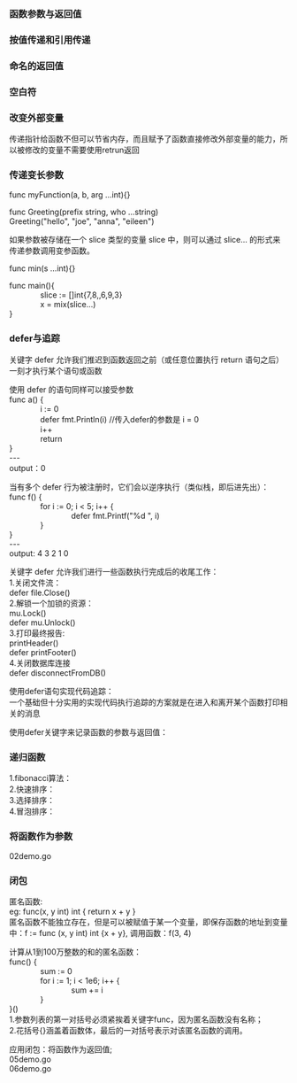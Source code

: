 <h3>函数参数与返回值</h3>

<h3>按值传递和引用传递</h3>

<h3>命名的返回值</h3>

<h3>空白符</h3>

<h3>改变外部变量</h3>
传递指针给函数不但可以节省内存，而且赋予了函数直接修改外部变量的能力，所以被修改的变量不需要使用retrun返回<br>

<h3>传递变长参数</h3>
func myFunction(a, b, arg ...int){}<br>

func Greeting(prefix string, who ...string)<br>
Greeting("hello", "joe", "anna", "eileen")<br>


如果参数被存储在一个 slice 类型的变量 slice 中，则可以通过 slice... 的形式来传递参数调用变参函数。<br>

func min(s ...int){} <br>

func main(){<br>
&emsp;&emsp;&emsp;&emsp;slice := []int{7,8,,6,9,3}<br>
&emsp;&emsp;&emsp;&emsp;x = mix(slice...)<br>
}<br>

<h3>defer与追踪</h3>
关键字 defer 允许我们推迟到函数返回之前（或任意位置执行 return 语句之后）一刻才执行某个语句或函数<br>

使用 defer 的语句同样可以接受参数<br>
func a() {<br>
&emsp;&emsp;&emsp;&emsp;i := 0<br>
&emsp;&emsp;&emsp;&emsp;defer fmt.Println(i)  //传入defer的参数是 i = 0<br>
&emsp;&emsp;&emsp;&emsp;i++<br>
&emsp;&emsp;&emsp;&emsp;return<br>
}<br>
---<br>
output：0<br>

当有多个 defer 行为被注册时，它们会以逆序执行（类似栈，即后进先出）：<br>
func f() {<br>
&emsp;&emsp;&emsp;&emsp;for i := 0; i < 5; i++ {<br>
&emsp;&emsp;&emsp;&emsp;&emsp;&emsp;&emsp;&emsp;defer fmt.Printf("%d ", i)<br>
&emsp;&emsp;&emsp;&emsp;}<br>
}<br>
---<br>
output: 4 3 2 1 0<br>

关键字 defer 允许我们进行一些函数执行完成后的收尾工作：<br>
1.关闭文件流：<br>
defer file.Close()<br>
2.解锁一个加锁的资源：<br>
mu.Lock()<br>
defer mu.Unlock()<br>
3.打印最终报告:<br>
printHeader()<br>
defer printFooter()<br>
4.关闭数据库连接<br>
defer disconnectFromDB()<br>

使用defer语句实现代码追踪：<br>
一个基础但十分实用的实现代码执行追踪的方案就是在进入和离开某个函数打印相关的消息<br>

使用defer关键字来记录函数的参数与返回值：<br>

<h3>递归函数</h3>

1.fibonacci算法：<br>
2.快速排序：<br>
3.选择排序：<br>
4.冒泡排序：<br>

<h3>将函数作为参数</h3>
02demo.go<br>

<h3>闭包</h3>

匿名函数:<br>
eg: func(x, y int) int { return x + y }<br>
匿名函数不能独立存在，但是可以被赋值于某一个变量，即保存函数的地址到变量中：f := func (x, y int) int {x + y}, 调用函数：f(3, 4)<br>

计算从1到100万整数的和的匿名函数：<br>
func() {<br>
&emsp;&emsp;&emsp;&emsp;sum := 0<br>
&emsp;&emsp;&emsp;&emsp;for i := 1; i < 1e6; i++ {<br>
&emsp;&emsp;&emsp;&emsp;&emsp;&emsp;&emsp;&emsp;sum += i<br>
&emsp;&emsp;&emsp;&emsp;}<br>
}()<br>
1.参数列表的第一对括号必须紧挨着关键字func，因为匿名函数没有名称；<br>
2.花括号{}涵盖着函数体，最后的一对括号表示对该匿名函数的调用。<br>

应用闭包：将函数作为返回值;<br>
05demo.go<br>
06demo.go<br>


